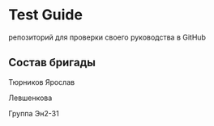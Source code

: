 # Test Guide
репозиторий для проверки своего руководства в GitHub

## Состав бригады

Тюрников Ярослав

Левшенкова 

Группа Эн2-31
